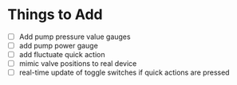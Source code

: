 # Things to Add

- [ ] Add pump pressure value gauges
- [ ] add pump power gauge
- [ ] add fluctuate quick action
- [ ] mimic valve positions to real device
- [ ] real-time update of toggle switches if quick actions are pressed
